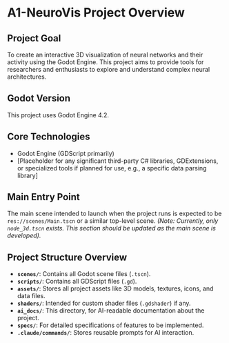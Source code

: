 # A1-NeuroVis Project Overview

## Project Goal
To create an interactive 3D visualization of neural networks and their activity using the Godot Engine. This project aims to provide tools for researchers and enthusiasts to explore and understand complex neural architectures.

## Godot Version
This project uses Godot Engine 4.2.

## Core Technologies
- Godot Engine (GDScript primarily)
- [Placeholder for any significant third-party C# libraries, GDExtensions, or specialized tools if planned for use, e.g., a specific data parsing library]

## Main Entry Point
The main scene intended to launch when the project runs is expected to be `res://scenes/Main.tscn` or a similar top-level scene.
*(Note: Currently, only `node_3d.tscn` exists. This section should be updated as the main scene is developed).*

## Project Structure Overview
- **`scenes/`**: Contains all Godot scene files (`.tscn`).
- **`scripts/`**: Contains all GDScript files (`.gd`).
- **`assets/`**: Stores all project assets like 3D models, textures, icons, and data files.
- **`shaders/`**: Intended for custom shader files (`.gdshader`) if any.
- **`ai_docs/`**: This directory, for AI-readable documentation about the project.
- **`specs/`**: For detailed specifications of features to be implemented.
- **`.claude/commands/`**: Stores reusable prompts for AI interaction.
